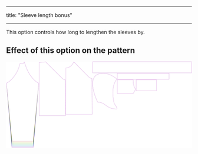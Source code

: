 ***

title: "Sleeve length bonus"

***

This option controls how long to lengthen the sleeves by.

## Effect of this option on the pattern

![This image shows the effect of this option by superimposing several variants that have a different value for this option](hugo_sleevelengthbonus_sample.svg "Effect of this option on the pattern")
